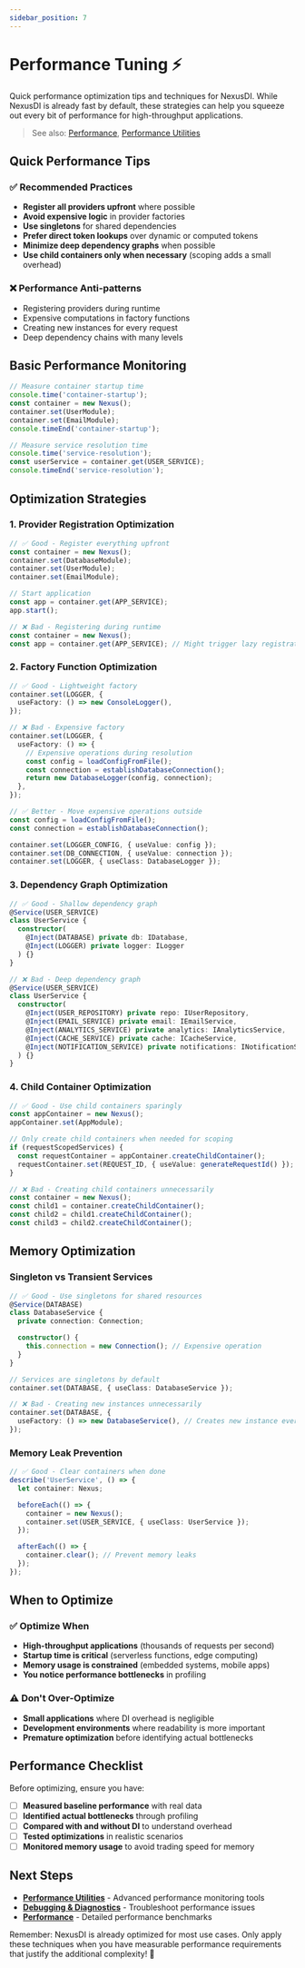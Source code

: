 ```yaml
---
sidebar_position: 7
---
```


# Performance Tuning ⚡

Quick performance optimization tips and techniques for NexusDI. While NexusDI is already fast by default, these strategies can help you squeeze out every bit of performance for high-throughput applications.

> See also: [Performance](../performance.md), [Performance Utilities](performance-utilities)

## Quick Performance Tips

### ✅ Recommended Practices

- **Register all providers upfront** where possible
- **Avoid expensive logic** in provider factories
- **Use singletons** for shared dependencies
- **Prefer direct token lookups** over dynamic or computed tokens
- **Minimize deep dependency graphs** when possible
- **Use child containers only when necessary** (scoping adds a small overhead)

### ❌ Performance Anti-patterns

- Registering providers during runtime
- Expensive computations in factory functions
- Creating new instances for every request
- Deep dependency chains with many levels

## Basic Performance Monitoring

```typescript
// Measure container startup time
console.time('container-startup');
const container = new Nexus();
container.set(UserModule);
container.set(EmailModule);
console.timeEnd('container-startup');

// Measure service resolution time
console.time('service-resolution');
const userService = container.get(USER_SERVICE);
console.timeEnd('service-resolution');
```

## Optimization Strategies

### 1. Provider Registration Optimization

```typescript
// ✅ Good - Register everything upfront
const container = new Nexus();
container.set(DatabaseModule);
container.set(UserModule);
container.set(EmailModule);

// Start application
const app = container.get(APP_SERVICE);
app.start();

// ❌ Bad - Registering during runtime
const container = new Nexus();
const app = container.get(APP_SERVICE); // Might trigger lazy registration
```

### 2. Factory Function Optimization

```typescript
// ✅ Good - Lightweight factory
container.set(LOGGER, {
  useFactory: () => new ConsoleLogger(),
});

// ❌ Bad - Expensive factory
container.set(LOGGER, {
  useFactory: () => {
    // Expensive operations during resolution
    const config = loadConfigFromFile();
    const connection = establishDatabaseConnection();
    return new DatabaseLogger(config, connection);
  },
});

// ✅ Better - Move expensive operations outside
const config = loadConfigFromFile();
const connection = establishDatabaseConnection();

container.set(LOGGER_CONFIG, { useValue: config });
container.set(DB_CONNECTION, { useValue: connection });
container.set(LOGGER, { useClass: DatabaseLogger });
```

### 3. Dependency Graph Optimization

```typescript
// ✅ Good - Shallow dependency graph
@Service(USER_SERVICE)
class UserService {
  constructor(
    @Inject(DATABASE) private db: IDatabase,
    @Inject(LOGGER) private logger: ILogger
  ) {}
}

// ❌ Bad - Deep dependency graph
@Service(USER_SERVICE)
class UserService {
  constructor(
    @Inject(USER_REPOSITORY) private repo: IUserRepository,
    @Inject(EMAIL_SERVICE) private email: IEmailService,
    @Inject(ANALYTICS_SERVICE) private analytics: IAnalyticsService,
    @Inject(CACHE_SERVICE) private cache: ICacheService,
    @Inject(NOTIFICATION_SERVICE) private notifications: INotificationService
  ) {}
}
```

### 4. Child Container Optimization

```typescript
// ✅ Good - Use child containers sparingly
const appContainer = new Nexus();
appContainer.set(AppModule);

// Only create child containers when needed for scoping
if (requestScopedServices) {
  const requestContainer = appContainer.createChildContainer();
  requestContainer.set(REQUEST_ID, { useValue: generateRequestId() });
}

// ❌ Bad - Creating child containers unnecessarily
const container = new Nexus();
const child1 = container.createChildContainer();
const child2 = child1.createChildContainer();
const child3 = child2.createChildContainer();
```

## Memory Optimization

### Singleton vs Transient Services

```typescript
// ✅ Good - Use singletons for shared resources
@Service(DATABASE)
class DatabaseService {
  private connection: Connection;

  constructor() {
    this.connection = new Connection(); // Expensive operation
  }
}

// Services are singletons by default
container.set(DATABASE, { useClass: DatabaseService });

// ❌ Bad - Creating new instances unnecessarily
container.set(DATABASE, {
  useFactory: () => new DatabaseService(), // Creates new instance every time
});
```

### Memory Leak Prevention

```typescript
// ✅ Good - Clear containers when done
describe('UserService', () => {
  let container: Nexus;

  beforeEach(() => {
    container = new Nexus();
    container.set(USER_SERVICE, { useClass: UserService });
  });

  afterEach(() => {
    container.clear(); // Prevent memory leaks
  });
});
```

## When to Optimize

### ✅ Optimize When

- **High-throughput applications** (thousands of requests per second)
- **Startup time is critical** (serverless functions, edge computing)
- **Memory usage is constrained** (embedded systems, mobile apps)
- **You notice performance bottlenecks** in profiling

### ⚠️ Don't Over-Optimize

- **Small applications** where DI overhead is negligible
- **Development environments** where readability is more important
- **Premature optimization** before identifying actual bottlenecks

## Performance Checklist

Before optimizing, ensure you have:

- [ ] **Measured baseline performance** with real data
- [ ] **Identified actual bottlenecks** through profiling
- [ ] **Compared with and without DI** to understand overhead
- [ ] **Tested optimizations** in realistic scenarios
- [ ] **Monitored memory usage** to avoid trading speed for memory

## Next Steps

- **[Performance Utilities](performance-utilities)** - Advanced performance monitoring tools
- **[Debugging & Diagnostics](debugging-and-diagnostics)** - Troubleshoot performance issues
- **[Performance](../performance.md)** - Detailed performance benchmarks

Remember: NexusDI is already optimized for most use cases. Only apply these techniques when you have measurable performance requirements that justify the additional complexity! 🚀
